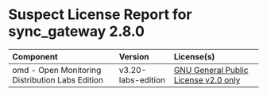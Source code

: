 
Suspect License Report for sync_gateway 2.8.0
=============================================

|Component|Version|License(s)|
| :--- | :--- | :--- |
|omd - Open Monitoring Distribution Labs Edition|v3.20-labs-edition|[GNU General Public License v2.0 only](../../license-data/0289ba34-8fe7-41db-82e0-49c28b9c2414.txt)|
